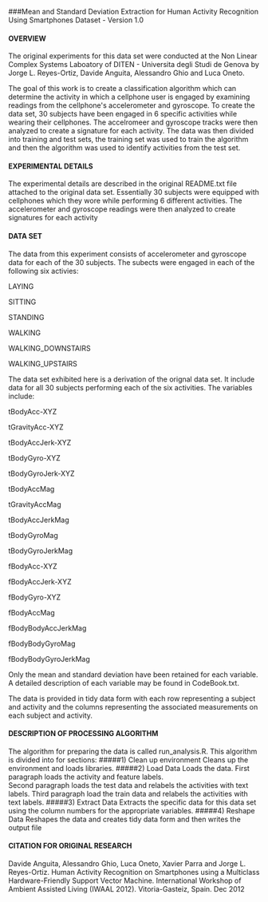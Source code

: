###Mean and Standard Deviation Extraction for Human Activity Recognition Using Smartphones Dataset - Version 1.0
  
#### OVERVIEW
The original experiments for this data set were conducted at the Non Linear Complex Systems Laboatory of DITEN - Universita degli Studi de Genova by Jorge L. Reyes-Ortiz, Davide Anguita, Alessandro Ghio and Luca Oneto.

The goal of this work is to create a classification algorithm which can determine the activity in which a cellphone user is engaged by examining readings from the cellphone's accelerometer and gyroscope.  To create the data set, 30 subjects have been engaged in 6 specific activities while wearing their cellphones.  The accelromeer and gyroscope tracks were then analyzed to create a signature for each activity.  The data was then divided into training and test sets, the training set was used to train the algorithm and then the algorithm was used to identify activities from the test set.

#### EXPERIMENTAL DETAILS
The experimental details are described in the original README.txt file attached to the original data set.  Essentially 30 subjects were equipped with cellphones which they wore while performing 6 different activities.  The accelerometer and gyroscope readings were then analyzed to create signatures for each activity

#### DATA SET
The data from this experiment consists of accelerometer and gyroscope data for each of the 30 subjects.  The subects were engaged in each of the following six activies:

LAYING

SITTING

STANDING

WALKING

WALKING_DOWNSTAIRS

WALKING_UPSTAIRS

The data set exhibited here is a derivation of the orignal data set.  It include data for all 30 subjects performing each of the six activities. The variables include:

tBodyAcc-XYZ

tGravityAcc-XYZ

tBodyAccJerk-XYZ

tBodyGyro-XYZ

tBodyGyroJerk-XYZ

tBodyAccMag

tGravityAccMag

tBodyAccJerkMag

tBodyGyroMag

tBodyGyroJerkMag

fBodyAcc-XYZ

fBodyAccJerk-XYZ

fBodyGyro-XYZ

fBodyAccMag

fBodyBodyAccJerkMag

fBodyBodyGyroMag

fBodyBodyGyroJerkMag

Only the mean and standard deviation have been retained for each variable.  A detailed description of each variable may be found in CodeBook.txt.

The data is provided in tidy data form with each row representing a subject and activity and the columns representing the associated measurements on each subject and activity.

#### DESCRIPTION OF PROCESSING ALGORITHM
The algorithm for preparing the data is called run_analysis.R.  This algorithm is divided into for sections:
#####1) Clean up environment 
   Cleans up the environment and loads libraries.
#####2) Load Data
   Loads the data.  First paragraph loads the activity and feature labels.  
   Second paragraph loads the test data and relabels the activities with text labels.
   Third paragraph load the train data and relabels the activities with text labels.
#####3) Extract Data
   Extracts the specific data for this data set using the column numbers for the appropriate variables.
#####4) Reshape Data
   Reshapes the data and creates tidy data form and then writes the output file


#### CITATION FOR ORIGINAL RESEARCH

Davide Anguita, Alessandro Ghio, Luca Oneto, Xavier Parra and Jorge L. Reyes-Ortiz. Human Activity Recognition on Smartphones using a Multiclass Hardware-Friendly Support Vector Machine. International Workshop of Ambient Assisted Living (IWAAL 2012). Vitoria-Gasteiz, Spain. Dec 2012

